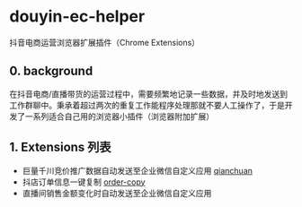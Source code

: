# douyin-ec-helper

抖音电商运营浏览器扩展插件（Chrome Extensions）

## 0. background  

在抖音电商/直播带货的运营过程中，需要频繁地记录一些数据，并及时地发送到工作群聊中。秉承着超过两次的重复工作能程序处理那就不要人工操作了，于是开发了一系列适合自己用的浏览器小插件（浏览器附加扩展）

## 1. Extensions 列表

* 巨量千川竞价推广数据自动发送至企业微信自定义应用 [qianchuan](./qianchuan/)
* 抖店订单信息一键复制 [order-copy](./order-copy/)
* 直播间销售金额变化时自动发送至企业微信自定义应用
